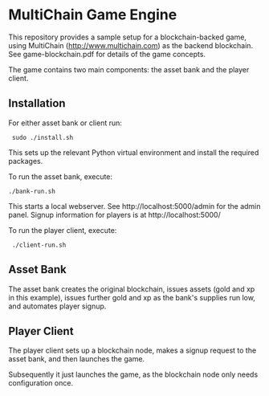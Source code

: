 # MultiChain Game Engine
This repository provides a sample setup for a blockchain-backed game, using MultiChain (http://www.multichain.com) as the backend blockchain. See game-blockchain.pdf for details of the game concepts.

The game contains two main components: the asset bank and the player client.
## Installation
For either asset bank or client run:

     sudo ./install.sh
     
This sets up the relevant Python virtual environment and install the required packages.

To run the asset bank, execute:

    ./bank-run.sh
    
This starts a local webserver. See http://localhost:5000/admin for the admin panel. Signup information for players is at http://localhost:5000/

To run the player client, execute:

     ./client-run.sh

## Asset Bank
The asset bank creates the original blockchain, issues assets (gold and xp in this example), issues further gold and xp as the bank's supplies run low, and automates player signup. 

## Player Client
The player client sets up a blockchain node, makes a signup request to the asset bank, and then launches the game. 

Subsequently it just launches the game, as the blockchain node only needs configuration once.

